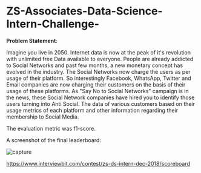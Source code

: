 # ZS-Associates-Data-Science-Intern-Challenge-

**Problem Statement**:

Imagine you live in 2050. Internet data is now at the peak of it's revolution with unlimited free Data available to everyone. People are already addicted to Social Networks and past few months, a new monetary concept has evolved in the industry. The Social Networks now charge the users as per usage of their platform. So interestingly Facebook, WhatsApp, Twitter and Email companies are now charging their customers on the basis of their usage of these platforms. As "Say No to Social Networks" campaign is in the news, these Social Network companies have hired you to identify those users turning into Anti Social. The data of various customers based on their usage metrics of each platform and other information regarding their membership to Social Media.

The evaluation metric was f1-score.

A screenshot of the final leaderboard:

![capture](https://user-images.githubusercontent.com/24243687/50097201-58f29980-023f-11e9-9a9b-d33b0d1d793c.PNG)

https://www.interviewbit.com/contest/zs-ds-intern-dec-2018/scoreboard
